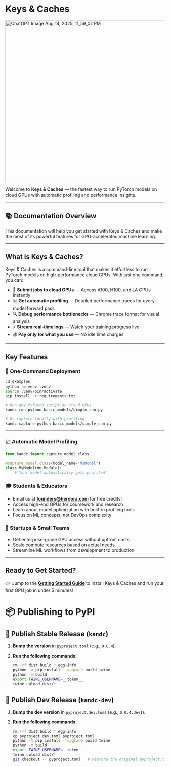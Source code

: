 # Keys & Caches

<img width="512" height="512" alt="ChatGPT Image Aug 14, 2025, 11_59_07 PM" src="https://github.com/user-attachments/assets/8d731ffe-570f-4d72-8fab-cb1ce93cb370" />

Welcome to **Keys & Caches** — the fastest way to run PyTorch models on cloud GPUs with automatic profiling and performance insights.

---

## 📚 Documentation Overview

This documentation will help you get started with Keys & Caches and make the most of its powerful features for GPU-accelerated machine learning.

---

## What is Keys & Caches?

Keys & Caches is a command-line tool that makes it effortless to run PyTorch models on high-performance cloud GPUs. With just one command, you can:

* 🚀 **Submit jobs to cloud GPUs** — Access A100, H100, and L4 GPUs instantly
* 📊 **Get automatic profiling** — Detailed performance traces for every model forward pass
* 🔍 **Debug performance bottlenecks** — Chrome trace format for visual analysis
* ⚡ **Stream real-time logs** — Watch your training progress live
* 💰 **Pay only for what you use** — No idle time charges

---

## Key Features

### 🎯 One-Command Deployment

```bash
cd examples
python -m venv .venv
source .venv/bin/activate
pip install -r requirements.txt

# Run any PyTorch script on cloud GPUs
kandc run python basic_models/simple_cnn.py

# Or capture locally with profiling
kandc capture python basic_models/simple_cnn.py
```

---

### 📈 Automatic Model Profiling

```python
from kandc import capture_model_class

@capture_model_class(model_name="MyModel")
class MyModel(nn.Module):
    # Your model automatically gets profiled!
```

### 🎓 Students & Educators

* Email us at **[founders@herdora.com](mailto:founders@herdora.com)** for free credits!
* Access high-end GPUs for coursework and research
* Learn about model optimization with built-in profiling tools
* Focus on ML concepts, not DevOps complexity

### 🚀 Startups & Small Teams

* Get enterprise-grade GPU access without upfront costs
* Scale compute resources based on actual needs
* Streamline ML workflows from development to production

---


## Ready to Get Started?

👉 Jump to the **[Getting Started Guide](https://www.keysandcaches.com/docs)** to install Keys & Caches and run your first GPU job in under 5 minutes!


# 📦 Publishing to PyPI

## 🚀 Publish Stable Release (`kandc`)

1. **Bump the version** in `pyproject.toml` (e.g., `0.0.4`).

2. **Run the following commands:**
   ```bash
   rm -rf dist build *.egg-info
   python -m pip install --upgrade build twine
   python -m build
   export TWINE_USERNAME=__token__
   twine upload dist/*
   ```

## 🧪 Publish Dev Release (`kandc-dev`)

1. **Bump the dev version** in `pyproject.dev.toml` (e.g., `0.0.4.dev1`).

2. **Run the following commands:**
   ```bash
   rm -rf dist build *.egg-info
   cp pyproject.dev.toml pyproject.toml
   python -m pip install --upgrade build twine
   python -m build
   export TWINE_USERNAME=__token__
   twine upload dist/*
   git checkout -- pyproject.toml   # Restore the original pyproject.toml after publishing (undo the cp above)
   ```
   ```
